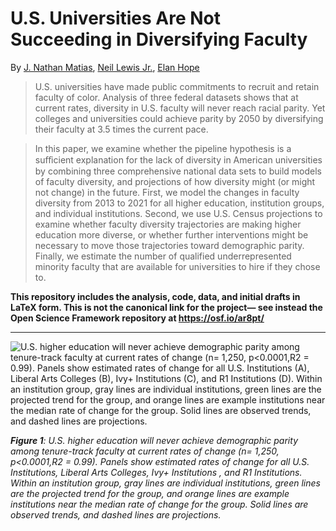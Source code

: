 # U.S. Universities Are Not Succeeding in Diversifying Faculty
By [J. Nathan Matias](https://natematias.com), [Neil Lewis Jr.](https://neillewisjr.com/), [Elan Hope](https://www.prainc.com/about-us/our-staff/elan-hope/)

> U.S. universities have made public commitments to recruit and retain faculty of color. Analysis of three federal datasets shows that at current rates, diversity in U.S. faculty will never reach racial parity. Yet colleges and universities could achieve parity by 2050 by diversifying their faculty at 3.5 times the current pace.

> In this paper, we examine whether the pipeline hypothesis is a suﬀicient explanation for the lack of diversity in American universities by combining three comprehensive national data sets to build models of faculty diversity, and projections of how diversity might (or might not change) in the future. First, we model the changes in faculty diversity from 2013 to 2021 for all higher education, institution groups, and individual institutions. Second, we use U.S. Census projections to examine whether faculty diversity trajectories are making higher education more diverse, or whether further interventions might be necessary to move those trajectories toward demographic parity. Finally, we estimate the number of qualified underrepresented minority faculty that are available for universities to hire if they chose to.

**This repository includes the analysis, code, data, and initial drafts in LaTeX form. This is not the canonical link for the project— see instead the Open Science Framework repository at https://osf.io/ar8pt/**

 ---

![U.S. higher education will never achieve demographic parity among tenure-track faculty at current rates of change (n= 1,250, p<0.0001,R2 = 0.99). Panels show estimated rates of change for all U.S. Institutions (A), Liberal Arts Colleges (B), Ivy+ Institutions (C), and R1 Institutions (D). Within an institution group, gray lines are individual institutions, green lines are the projected trend for the group, and orange lines are example institutions near the median rate of change for the group. Solid lines are observed trends, and dashed lines are projections.](./figures/institution_group_projections.svg)

***Figure 1**: U.S. higher education will never achieve demographic parity among tenure-track faculty at current rates of change (n= 1,250, p<0.0001,R2 = 0.99). Panels show estimated rates of change for all U.S. Institutions, Liberal Arts Colleges, Ivy+ Institutions , and R1 Institutions. Within an institution group, gray lines are individual institutions, green lines are the projected trend for the group, and orange lines are example institutions near the median rate of change for the group. Solid lines are observed trends, and dashed lines are projections.*
